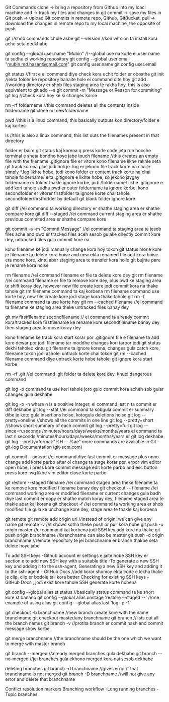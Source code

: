 Git Commands
clone -> bring a repository from GIthub into my loacl machine
add -> track my files and changes in git
commit -> save my files in Git
push -> upload Git commits in remote repo, Github, GitBucket, 
pull -> download the changes in remote repo to my local machine, the opposite of push

git //shob commands chole asbe
git --version //kon version ta install kora ache seta dedkhabe

git config --global user.name "Mubin"    //--global use na korle ei user name ta sudhu ei working repository 
git config --global user.email "mubin.md.hasan@gmail.com"
git config user.name
git config user.email

git status //first e ei command diye check kora uchit folder er obostha
git init //ekta folder ke repository banaite hole ei command dite hoy 
 git add . //working directory er shob files staging area te rakha hoy, this is also equivalent to git add --a
git commit -m "Message or Reason for commiting"
git log //check kora hoy ke ki changes korse

rm -rf foldername  //this command deletes all the contents inside foldername
git clone url newfoldername

pwd //this is a linux command, this basically outputs kon directory/folder e kaj kortesi

ls //this is also a linux command, this list outs the filenames present in that directory

folder er baire git status kaj korena
q press korle code jeta run hocche terminal e sheta bondho hoye jabe
touch filename //this creates an empty file with the filename
.gitignore file er vitore kono filename likhe rakhle seta git track korena plus jodi boli je .log er jekono file track korte na chaile simply *.log likhte hobe, jodi kono folder er content track korte na chai tahole foldername/ eita .gitignore e likhte hobe, so jekono jaygay foldername er folder thakle ignore korbe, jodi /foldername/ likhe .gitignore e add kori tahole sudhu pwd er outer foldername ta ignore korbe, kono secondfolder er vitorer firstfolder ta ignore korte chai tahole secondfolder/firstforlder
by default git blank folder ignore kore

git diff //ei command ta working directory er shathe staging area er shathe compare kore
git diff --staged //ei command current staging area er shathe previous commited area er shathe compare kore

git commit -a -m "Commti Message" //ei command ta staging area te jesob files ache and pwd er tracked files aceh sesob gulake directly commit kore dey, untracked files gula commit kore na

kono filename ke jodi manually change kora hoy tokon git status mone kore je filename ta delete kora hoise and new ekta renamed file add kora hoise eta mone kore, kintu abar staging area te transfer kora hoile git bujhte pare je rename kora hoise

rm filename  //ei command filename er file ta delete kore dey
git rm filename //ei command filename er file ta remove kore dey, plus pwd ke staging area te shift koray dey, however new file create kore jodi commit kora na thake tahole git rm filename command ta kaj korbena rm filename command use korte hoy, new file create kore jodi stage kora thake tahole git rm -f filename command ta use korte hoy
git rm  --cached filename //ei command ta filename ke staging area theke untracked files banay dey

git mv firstfilename secondfilename // ei command ta already commit kora/tracked kora firstfilename ke rename kore secondfilename banay dey then staging area te move koray dey 

kono filename ke track kora start korar por .gitignore file e filename ta add kore dewar por jodi filename tar moddhe changes kori tarpor jodi git status dekhi taholeo kintu git filename ta ignore korena, changes gula catch kore, filename tokon jodi asholei untrack korte chai tokon git rm --cached filename command diye untrack korte hobe taholei git ignore kora start korbe

rm -rf .git //ei command .git folder ta delete kore dey, khubi dangerous command

git log -p command ta use kori tahole joto gulo commit kora acheh sob gular changes gula dekhabe

git log -p -n where n is a positive integer, ei command last n ta commit er diff dekhabe
git log --stat  //ei command ta sobgula commit er summary dibe je koto gula insertions hoise, kotogula deletions hoise
git log --pretty=oneline  //shows all the commits in one line
git log --pretty=short //shows short summary of each commit
git log --pretty=full
git log --since=n.seconds /minutes/hours/days/weeks/months/years  ei command ta last n  seconds /minutes/hours/days/weeks/months/years er git log dekhabe
git log --pretty=format:"%H -- %ae"   more commands are available in Git - git-log Documentation (git-scm.com)

git commit --amend //ei command diye last commit er message plus onno change add korte parbo after oi change ta stage korar por, erpor vim editor open hobe, i press kore commit message edit korte parbo and esc button press kore :wq likhe vim editor close korte parbo

git restore --staged filename  //ei command staged area theke filename ta ke remove kore modified filename banay dey
git checkout -- filename //ei command working area er modified filename er current changes gula badh diye last commit er copy er shathe match koray dey, filename staged area te thakle abar kaj korena
git checkout -f  //ei command ta working area er shob modified file gula ke unchange kore dey, stage area te thakle kaj korbena

git remote
git remote add origin url  //instead of origin, we can give any name
git remote -v  //it shows kotha theke push or pull kora hobe
git push -u origin master   //ei command kaj korbena jodi SSH key add kora na thake
git push origin branchname //branchname can also be master
git push -d origin branchname //remote repository te jei branchname er branch thakbe seta delete hoye jabe

To add SSH keys 
-Github account er settings e jaite hobe SSH key er section e to add new SSH key with a suitable title
-To generate a new SSH key and adding it to the ssh-agent, Generating a new SSH key and adding it to the ssh-agent - GitHub Docs //add korar shomoy ekta code e lekha thake je clip, clip er bodole tail kora better
Checking for existing SSH keys - GitHub Docs , jodi exist kore tahole SSH generate korte hobena

git config --global alias.st status  //basically status command ta ke short kore st banano
git config --global alias.unstage 'restore --staged --' //one example of using alias
git config --global alias.last 'log -p -1'

git checkout -b branchname //new branch create kore with the name branchname
git checkout master/any branchname
git branch  //lists out all the branch names
git branch -v  //protita branch er commit hash and commit message show korbe

git merge branchname //the branchname should be the one which we want to merge with master branch

git branch --merged   //already merged branches gula dekhabe
git branch --no-merged //jei branches gula ekhono merged kora nai sesob dekhabe

deleting branches
git branch -d branchname //gives error if that branchname is not merged
git branch -D branchname  //will not give any error and delete that branchname
 
Conflict resolution markers
Branching workflow
-Long running branches
-Topic branches
